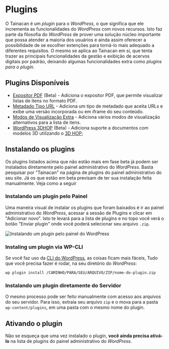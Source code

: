 # Plugins

O Tainacan é um _plugin_ para o _WordPress_, o que significa que ele incrementa as funcionalidades do _WordPress_ com novos recursos. Isto faz parte da filosofia do _WordPress_ de prover uma solução núcleo importante que possa atender a maioria dos usuários e ainda assim oferecer a possibilidade de se escolher extenções para torná-lo mais adequado a diferentes requisitos. O mesmo se aplica ao Tainacan em si, que tenta trazer as principais funcionalidades da gestão e exibição de acervos digitais por padrão, deixando algumas funcionalidades extra como _plugins para o plugin_.

## Plugins Disponíveis

- [Expositor PDF](/pt-br/plugin-pdf-exposer) (Beta) - Adiciona o expositor PDF, que permite visualizar listas de itens no formato PDF.
- [Metadado Tipo URL](/pt-br/plugin-metadata-type-url) - Adiciona um tipo de metadado que aceita URLs e exibe uma versão incorporada ou em iframe do seu conteúdo.
- [Modos de Visualização Extra](/pt-br/plugin-extra-view-modes) - Adiciona vários modos de visualização alternativos para a lista de itens.
- [WordPress 3DHOP](/pt-br/plugin-3d-hop) (Beta) - Adiciona suporte a documentos com modelos 3D utilizando o [3D HOP](http://3dhop.net/);

## Instalando os plugins

Os plugins listados acima que não estão mais em fase beta já podem ser instalados diretamente pelo painel administrativo do _WordPress_. Basta pesquisar por "Tainacan" na página de plugins do painel administrativo do seu site. Já os que estão em beta previsam de ter sua instalação feita manualmente. Veja como a seguir

### Instalando um plugin pelo Painel

Uma maneira visual de instalar os plugins que foram baixados é ir ao painel administrativo do _WordPress_, acessar a sessão de Plugins e clicar em "Adicionar novo". Isto te levará para a lista de plugins e no topo você verá o botão "Enviar plugin" onde você poderá selecionar seu arquivo `.zip`.

![Instalando um plugin pelo painel do WordPress](../_assets/images/plugins_1.png)

### Instaling um plugin via WP-CLI

Se você faz uso da [CLI do WordPress](https://wp-cli.org/#installing), as coisas ficam mais fáceis, Tudo que você precisa fazer é rodar, na seu diretório do _WordPress_:

```
wp plugin install /CAMINHO/PARA/SEU/ARQUIVO/ZIP/nome-do-plugin.zip
```

### Instalando um plugin diretamente do Servidor

O mesmo processo pode ser feito manualmente com acesso aos arquivos do seu servidor. Para isso, extraia seu arquivo `zip` e o mova para a pasta `wp-content/plugins`, em uma pasta com o mesmo nome do plugin.

## Ativando o plugin

Não se esqueça que uma vez instalado o plugin, **você ainda precisa ativá-lo** na lista de plugins do painel administrativo do _WordPress_.
